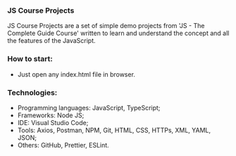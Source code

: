 ### JS Course Projects
JS Course Projects are a set of simple demo projects from 'JS - The Complete Guide Course' written to learn and understand the concept and all the features of the JavaScript.


 
### How to start:
- Just open any index.html file in browser.



### Technologies:
- Programming languages: JavaScript, TypeScript;
- Frameworks: Node JS;
- IDE: Visual Studio Code;
- Tools: Axios, Postman, NPM, Git, HTML, CSS, HTTPs, XML, YAML, JSON;
- Others: GitHub, Prettier, ESLint.
